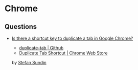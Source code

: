 # Chrome

## Questions

* [Is there a shortcut key to duplicate a tab in Google Chrome?](https://superuser.com/q/284115/180163)

  * [duplicate-tab | Github](https://github.com/stefansundin/duplicate-tab)
  * [Duplicate Tab Shortcut | Chrome Web Store](https://chrome.google.com/webstore/detail/duplicate-tab-shortcut/klehggjefofgiajjfpoebdidnpjmljhb/related)

  by [Stefan Sundin](https://stefansundin.github.io/)
